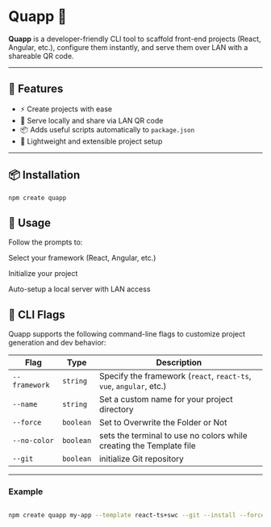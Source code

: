 # Quapp 🧪

**Quapp** is a developer-friendly CLI tool to scaffold front-end projects (React, Angular, etc.), configure them instantly, and serve them over LAN with a shareable QR code.

---

## 🚀 Features

- ⚡ Create projects with ease  
- 📱 Serve locally and share via LAN QR code  
- 📦 Adds useful scripts automatically to `package.json`  
- 📁 Lightweight and extensible project setup  

---

## 📦 Installation

```bash
npm create quapp

```
## 🔧 Usage

Follow the prompts to:

Select your framework (React, Angular, etc.)

Initialize your project

Auto-setup a local server with LAN access

## 🏁 CLI Flags

Quapp supports the following command-line flags to customize project generation and dev behavior:

| Flag              | Type      | Description                                                                 |
|-------------------|-----------|-----------------------------------------------------------------------------|
| `--framework`     | `string`  | Specify the framework (`react`, `react-ts`, `vue`, `angular`, etc.)        |
| `--name`          | `string`  | Set a custom name for your project directory                               |
| `--force`          | `boolean`  | Set to Overwrite the Folder or Not
| `--no-color`          | `boolean`  | sets the terminal to use no colors while creating the Template file
| `--git`          | `boolean`  | initialize Git repository

---

### Example

```bash

npm create quapp my-app --template react-ts+swc --git --install --force --no-color
